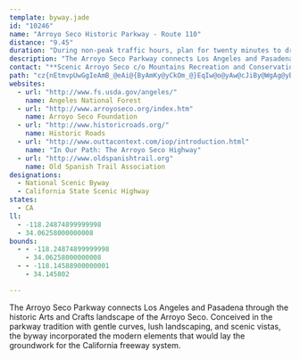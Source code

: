 ```yaml
---
template: byway.jade
id: "10246"
name: "Arroyo Seco Historic Parkway - Route 110"
distance: "9.45"
duration: "During non-peak traffic hours, plan for twenty minutes to drive or one hour to see the entire byway."
description: "The Arroyo Seco Parkway connects Los Angeles and Pasadena through the historic Arts and Crafts landscape of the Arroyo Seco. Conceived in the parkway tradition with gentle curves, lush landscaping, and scenic vistas, the byway incorporated the modern elements that would lay the groundwork for the California freeway system."
contact: "**Scenic Arroyo Seco c/o Mountains Recreation and Conservation Authority**  \r\n 323-221-9944 x117"
path: "cz{nEtmvpUwGgIeAmB_@eAi@{ByAmKy@yCkOm_@}EqIw@o@yAw@cJiBy@WgAg@yBcBwKaKcPqRsFeHmBwCwF_H{@mAsEkIwEaHgCiEwDyHoAsEyE}Wc@iJY_Co@{B}@cBgJoLoBkBgBmAmGiDcCeAyCY}EIsAUcA_@wZsQmCmC}HwIi@w@cAaCuBgHo@mCSyAI_B\\oOSwCYuAi@_ByAmCiPwVyFqHsB{By@s@oAm@wHmAqA_Ak@}@i@sAUsBDuAt@eENmBKqCa@gBeC{GeE_Hw@_Bi@aBiBgIeAmC_QcWc@u@i@}AqHuk@K}BDcB^{IBwBMue@KaKSeG_@{Bo@sBwAkCoBkBcCiAiAYoBQwEJ_CX}Cl@oJxCcETyiBj@IJ_EF_@H"
websites: 
  - url: "http://www.fs.usda.gov/angeles/"
    name: Angeles National Forest
  - url: "http://www.arroyoseco.org/index.htm"
    name: Arroyo Seco Foundation
  - url: "http://www.historicroads.org/"
    name: Historic Roads
  - url: "http://www.outtacontext.com/iop/introduction.html"
    name: "In Our Path: The Arroyo Seco Highway"
  - url: "http://www.oldspanishtrail.org"
    name: Old Spanish Trail Association
designations: 
  - National Scenic Byway
  - California State Scenic Highway
states: 
  - CA
ll: 
  - -118.24874899999998
  - 34.06258000000008
bounds: 
  - - -118.24874899999998
    - 34.06258000000008
  - - -118.14588900000001
    - 34.145802

---
```


The Arroyo Seco Parkway connects Los Angeles and Pasadena through the historic Arts and Crafts landscape of the Arroyo Seco. Conceived in the parkway tradition with gentle curves, lush landscaping, and scenic vistas, the byway incorporated the modern elements that would lay the groundwork for the California freeway system.